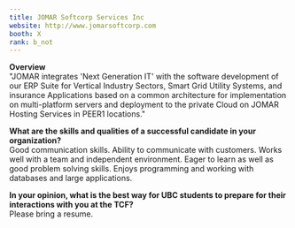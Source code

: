 ```yaml
---
title: JOMAR Softcorp Services Inc
website: http://www.jomarsoftcorp.com
booth: X
rank: b_not
---
```

**Overview**  
"JOMAR integrates 'Next Generation IT' with the software development of our ERP Suite for Vertical Industry Sectors, Smart Grid Utility Systems, and insurance Applications based on a common architecture for implementation on multi-platform servers and deployment to the private Cloud on JOMAR Hosting Services in PEER1 locations."
  
**What are the skills and qualities of a successful candidate in your organization?**  
Good communication skills. Ability to communicate with customers. Works well with a team and independent environment. Eager to learn as well as good problem solving skills. Enjoys programming and working with databases and large applications.
  
**In your opinion, what is the best way for UBC students to prepare for their interactions with you at the TCF?**  
Please bring a resume.
